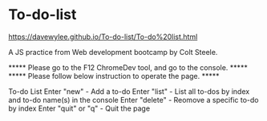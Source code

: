 # To-do-list
https://davewylee.github.io/To-do-list/To-do%20list.html

A JS practice from Web development bootcamp by Colt Steele.

***** Please go to the F12 ChromeDev tool, and go to the console. *****
***** Please follow below instruction to operate the page. *****

To-do List
Enter "new" - Add a to-do
Enter "list" - List all to-dos by index and to-do name(s) in the console
Enter "delete" - Reomove a specific to-do by index
Enter "quit" or "q" - Quit the page
